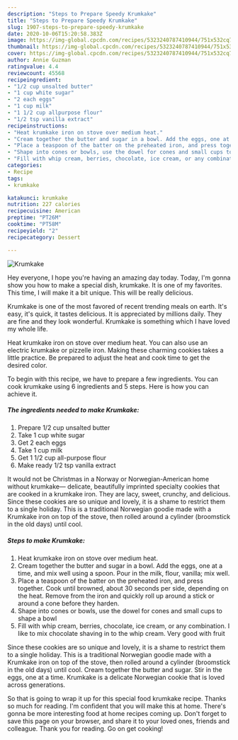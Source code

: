 ```yaml
---
description: "Steps to Prepare Speedy Krumkake"
title: "Steps to Prepare Speedy Krumkake"
slug: 1907-steps-to-prepare-speedy-krumkake
date: 2020-10-06T15:20:58.383Z
image: https://img-global.cpcdn.com/recipes/5323240787410944/751x532cq70/krumkake-recipe-main-photo.jpg
thumbnail: https://img-global.cpcdn.com/recipes/5323240787410944/751x532cq70/krumkake-recipe-main-photo.jpg
cover: https://img-global.cpcdn.com/recipes/5323240787410944/751x532cq70/krumkake-recipe-main-photo.jpg
author: Annie Guzman
ratingvalue: 4.4
reviewcount: 45568
recipeingredient:
- "1/2 cup unsalted butter"
- "1 cup white sugar"
- "2 each eggs"
- "1 cup milk"
- "1 1/2 cup allpurpose flour"
- "1/2 tsp vanilla extract"
recipeinstructions:
- "Heat krumkake iron on stove over medium heat."
- "Cream together the butter and sugar in a bowl. Add the eggs, one at a time, and mix well using a spoon. Pour in the milk, flour, vanilla; mix well."
- "Place a teaspoon of the batter on the preheated iron, and press together. Cook until browned, about 30 seconds per side, depending on the heat. Remove from the iron and quickly roll up around a stick or around a cone before they harden."
- "Shape into cones or bowls, use the dowel for cones and small cups to shape a bowl"
- "Fill with whip cream, berries, chocolate, ice cream, or any combination.  I like to mix chocolate shaving in to the whip cream.  Very good with fruit"
categories:
- Recipe
tags:
- krumkake

katakunci: krumkake 
nutrition: 227 calories
recipecuisine: American
preptime: "PT26M"
cooktime: "PT58M"
recipeyield: "2"
recipecategory: Dessert

---
```



![Krumkake](https://img-global.cpcdn.com/recipes/5323240787410944/751x532cq70/krumkake-recipe-main-photo.jpg)

Hey everyone, I hope you're having an amazing day today. Today, I'm gonna show you how to make a special dish, krumkake. It is one of my favorites. This time, I will make it a bit unique. This will be really delicious.

Krumkake is one of the most favored of recent trending meals on earth. It's easy, it's quick, it tastes delicious. It is appreciated by millions daily. They are fine and they look wonderful. Krumkake is something which I have loved my whole life.

Heat krumkake iron on stove over medium heat. You can also use an electric krumkake or pizzelle iron. Making these charming cookies takes a little practice. Be prepared to adjust the heat and cook time to get the desired color.


To begin with this recipe, we have to prepare a few ingredients. You can cook krumkake using 6 ingredients and 5 steps. Here is how you can achieve it.

<!--inarticleads1-->

##### The ingredients needed to make Krumkake:

1. Prepare 1/2 cup unsalted butter
1. Take 1 cup white sugar
1. Get 2 each eggs
1. Take 1 cup milk
1. Get 1 1/2 cup all-purpose flour
1. Make ready 1/2 tsp vanilla extract


It would not be Christmas in a Norway or Norwegian-American home without krumkake— delicate, beautifully imprinted specialty cookies that are cooked in a krumkake iron. They are lacy, sweet, crunchy, and delicious. Since these cookies are so unique and lovely, it is a shame to restrict them to a single holiday. This is a traditional Norwegian goodie made with a Krumkake iron on top of the stove, then rolled around a cylinder (broomstick in the old days) until cool. 

<!--inarticleads2-->

##### Steps to make Krumkake:

1. Heat krumkake iron on stove over medium heat.
1. Cream together the butter and sugar in a bowl. Add the eggs, one at a time, and mix well using a spoon. Pour in the milk, flour, vanilla; mix well.
1. Place a teaspoon of the batter on the preheated iron, and press together. Cook until browned, about 30 seconds per side, depending on the heat. Remove from the iron and quickly roll up around a stick or around a cone before they harden.
1. Shape into cones or bowls, use the dowel for cones and small cups to shape a bowl
1. Fill with whip cream, berries, chocolate, ice cream, or any combination.  I like to mix chocolate shaving in to the whip cream.  Very good with fruit


Since these cookies are so unique and lovely, it is a shame to restrict them to a single holiday. This is a traditional Norwegian goodie made with a Krumkake iron on top of the stove, then rolled around a cylinder (broomstick in the old days) until cool. Cream together the butter and sugar. Stir in the eggs, one at a time. Krumkake is a delicate Norwegian cookie that is loved across generations. 

So that is going to wrap it up for this special food krumkake recipe. Thanks so much for reading. I'm confident that you will make this at home. There's gonna be more interesting food at home recipes coming up. Don't forget to save this page on your browser, and share it to your loved ones, friends and colleague. Thank you for reading. Go on get cooking!
